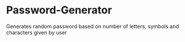 # Password-Generator
Generates random password based on number of letters, symbols and characters given by user
